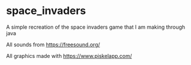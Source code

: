 # space_invaders
A simple recreation of the space invaders game that I am making through java


All sounds from https://freesound.org/

All graphics made with https://www.piskelapp.com/
